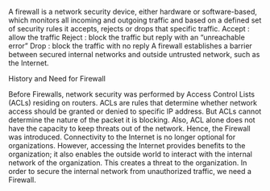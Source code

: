 A firewall is a network security device, either hardware or software-based, which monitors all incoming and outgoing traffic and based on a defined set of security rules it accepts, rejects or drops that specific traffic. Accept : allow the traffic Reject : block the traffic but reply with an “unreachable error” Drop : block the traffic with no reply A firewall establishes a barrier between secured internal networks and outside untrusted network, such as the Internet. 

History and Need for Firewall

Before Firewalls, network security was performed by Access Control Lists (ACLs) residing on routers. ACLs are rules that determine whether network access should be granted or denied to specific IP address. But ACLs cannot determine the nature of the packet it is blocking. Also, ACL alone does not have the capacity to keep threats out of the network. Hence, the Firewall was introduced. Connectivity to the Internet is no longer optional for organizations. However, accessing the Internet provides benefits to the organization; it also enables the outside world to interact with the internal network of the organization. This creates a threat to the organization. In order to secure the internal network from unauthorized traffic, we need a Firewall.
